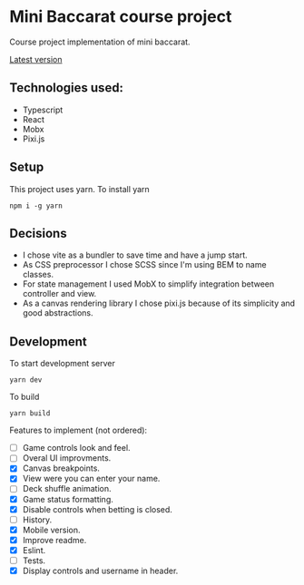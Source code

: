 # Mini Baccarat course project

Course project implementation of mini baccarat.

[Latest version](https://scaling-enigma.surge.sh/)

## Technologies used:

- Typescript
- React
- Mobx
- Pixi.js

## Setup

This project uses yarn.
To install yarn

```
npm i -g yarn
```

## Decisions

- I chose vite as a bundler to save time and have a jump start.
- As CSS preprocessor I chose SCSS since I'm using BEM to name classes.
- For state management I used MobX to simplify integration between controller and view.
- As a canvas rendering library I chose pixi.js because of its simplicity and good abstractions.

## Development

To start development server

```
yarn dev
```

To build

```
yarn build
```

Features to implement (not ordered):

- [ ] Game controls look and feel.
- [ ] Overal UI improvments.
- [x] Canvas breakpoints.
- [x] View were you can enter your name.
- [ ] Deck shuffle animation.
- [x] Game status formatting.
- [x] Disable controls when betting is closed.
- [ ] History.
- [x] Mobile version.
- [x] Improve readme.
- [x] Eslint.
- [ ] Tests.
- [x] Display controls and username in header.
